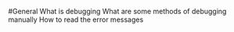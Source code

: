 #General
What is debugging
What are some methods of debugging manually
How to read the error messages
